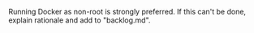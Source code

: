 Running Docker as non-root is strongly preferred.  If this can't be done, explain rationale and add to "backlog.md".
